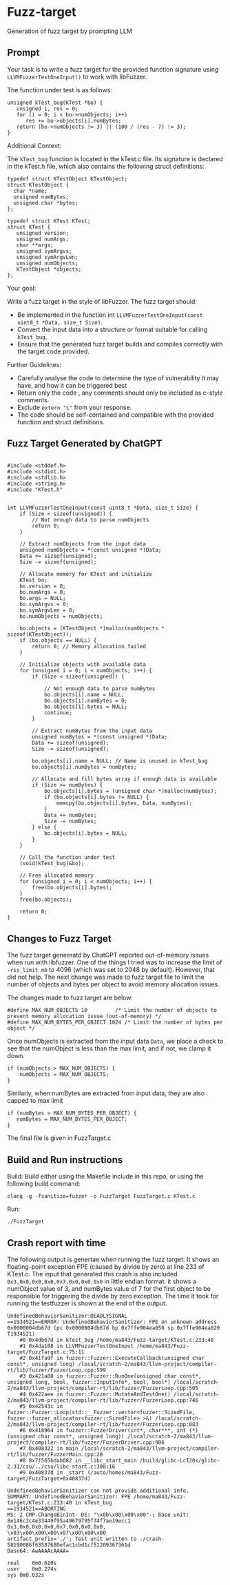 # Fuzz-target
Generation of fuzz target by prompting LLM 

## Prompt
Your task is to write a fuzz target for the provided function signature using `LLVMFuzzerTestOneInput()` to work with libFuzzer.

The function under test is as follows:

```
unsigned kTest_bug(KTest *bo) {
   unsigned i, res = 0;
   for (i = 0; i < bo->numObjects; i++)
      res += bo->objects[i].numBytes;
   return (bo->numObjects != 3) || (100 / (res - 7) != 3);
}
```
     
Additional Context:

The `kTest_bug` function is located in the kTest.c file.
Its signature is declared in the kTest.h file, which also contains the following struct definitions:

```
typedef struct KTestObject KTestObject;
struct KTestObject {
  char *name;
  unsigned numBytes;
  unsigned char *bytes;
};

typedef struct KTest KTest;
struct KTest {
   unsigned version;
   unsigned numArgs;
   char **args;
   unsigned symArgvs;
   unsigned symArgvLen;
   unsigned numObjects;
   KTestObject *objects;
};
```

Your goal:   

Write a fuzz target in the style of libFuzzer. The fuzz target should:
- Be implemented in the function int `LLVMFuzzerTestOneInput(const uint8_t *Data, size_t Size)`.
- Convert the input data into a structure or format suitable for calling `kTest_bug`.
- Ensure that the generated fuzz target  builds and compiles correctly with the target code provided.

Further Guidelines:
- Carefully analyse the code to determine the type of vulnerability it may have, and how it can be triggered best 
- Return only the code , any comments should only be included as c-style comments.
- Exclude `extern "C"` from your response.
- The code should be self-contained and compatible with the provided function and struct definitions.

## Fuzz Target Generated by ChatGPT
```

#include <stddef.h>
#include <stdint.h>
#include <stdlib.h>
#include <string.h>
#include "KTest.h"


int LLVMFuzzerTestOneInput(const uint8_t *Data, size_t Size) {
    if (Size < sizeof(unsigned)) {
        // Not enough data to parse numObjects
        return 0;
    }

    // Extract numObjects from the input data
    unsigned numObjects = *(const unsigned *)Data;
    Data += sizeof(unsigned);
    Size -= sizeof(unsigned);

    // Allocate memory for KTest and initialize
    KTest bo;
    bo.version = 0;
    bo.numArgs = 0;
    bo.args = NULL;
    bo.symArgvs = 0;
    bo.symArgvLen = 0;
    bo.numObjects = numObjects;

    bo.objects = (KTestObject *)malloc(numObjects * sizeof(KTestObject));
    if (bo.objects == NULL) {
        return 0; // Memory allocation failed
    }

    // Initialize objects with available data
    for (unsigned i = 0; i < numObjects; i++) {
        if (Size < sizeof(unsigned)) {

            // Not enough data to parse numBytes
            bo.objects[i].name = NULL;
            bo.objects[i].numBytes = 0;
            bo.objects[i].bytes = NULL;
            continue;
        }

        // Extract numBytes from the input data
        unsigned numBytes = *(const unsigned *)Data;
        Data += sizeof(unsigned);
        Size -= sizeof(unsigned);

        bo.objects[i].name = NULL; // Name is unused in kTest_bug
        bo.objects[i].numBytes = numBytes;

        // Allocate and fill bytes array if enough data is available
        if (Size >= numBytes) {
            bo.objects[i].bytes = (unsigned char *)malloc(numBytes);
            if (bo.objects[i].bytes != NULL) {
                memcpy(bo.objects[i].bytes, Data, numBytes);
            }
            Data += numBytes;
            Size -= numBytes;
        } else {
            bo.objects[i].bytes = NULL;
        }
    }

    // Call the function under test
    (void)kTest_bug(&bo);

    // Free allocated memory
    for (unsigned i = 0; i < numObjects; i++) {
        free(bo.objects[i].bytes);
    }
    free(bo.objects);

    return 0;
}
```
## Changes to Fuzz Target 
The fuzz target geneeratd by ChatGPT reported out-of-memory issues when run with libfuzzer. One of the things I tried was to increase the limit of `-rss_limit_mb` to 4096 (which was set to 2048 by default). However, that did not help. The next change was made to fuzz target file to limit the number of objects and bytes per object to avoid memory allocation issues. 

The changes made to fuzz target are below:
```
#define MAX_NUM_OBJECTS 10         /* Limit the number of objects to prevent memory allocation issue (out-of-memory) */
#define MAX_NUM_BYTES_PER_OBJECT 1024 /* Limit the number of bytes per object */
```

Once numObjects is extracted from the input data `Data`, we place a check to see that the numObject is less than the max limit, and if not, we clamp it down.

```
if (numObjects > MAX_NUM_OBJECTS) {
    numObjects = MAX_NUM_OBJECTS;
}
```
Similarly, when numBytes are extracted from input data, they are also capped to max limit

```
if (numBytes > MAX_NUM_BYTES_PER_OBJECT) {
   numBytes = MAX_NUM_BYTES_PER_OBJECT;
}

```
The final file is given in FuzzTarget.c

## Build and Run instructions
Build: 
Build either using the Makefile include in this repo, or using the following build command: 


```
clang -g -fsanitize=fuzzer -o FuzzTarget FuzzTarget.c KTest.c
```
Run: 

```
./FuzzTarget
```

## Crash report with time

The following output is genertae when running the fuzz target. It shows an floating-point exception FPE (caused by divide by zero) at line 233 of KTest.c. The input that generated this crash is also included `0x3,0x0,0x0,0x0,0x7,0x0,0x0,0x0` in little endian format. it shows a numObject value of 3, and numBytes value of 7 for the first object to be responsible for triggering the divide by zero exception. The time it took for running the testfuzzer is shown at the end of the output. 
 
```
UndefinedBehaviorSanitizer:DEADLYSIGNAL
==1934521==ERROR: UndefinedBehaviorSanitizer: FPE on unknown address 0x0000004db67d (pc 0x0000004db67d bp 0x7ffe904ea050 sp 0x7ffe904ea020 T1934521)
    #0 0x4db67d in kTest_bug /home/ma843/Fuzz-target/KTest.c:233:40
    #1 0x4da188 in LLVMFuzzerTestOneInput /home/ma843/Fuzz-target/FuzzTarget.c:75:11
    #2 0x41fa9f in fuzzer::Fuzzer::ExecuteCallback(unsigned char const*, unsigned long) /local/scratch-2/ma843/llvm-project/compiler-rt/lib/fuzzer/FuzzerLoop.cpp:599
    #3 0x421a80 in fuzzer::Fuzzer::RunOne(unsigned char const*, unsigned long, bool, fuzzer::InputInfo*, bool, bool*) /local/scratch-2/ma843/llvm-project/compiler-rt/lib/fuzzer/FuzzerLoop.cpp:505
    #4 0x422aee in fuzzer::Fuzzer::MutateAndTestOne() /local/scratch-2/ma843/llvm-project/compiler-rt/lib/fuzzer/FuzzerLoop.cpp:746
    #5 0x42543c in fuzzer::Fuzzer::Loop(std::__Fuzzer::vector<fuzzer::SizedFile, fuzzer::fuzzer_allocator<fuzzer::SizedFile> >&) /local/scratch-2/ma843/llvm-project/compiler-rt/lib/fuzzer/FuzzerLoop.cpp:883
    #6 0x418964 in fuzzer::FuzzerDriver(int*, char***, int (*)(unsigned char const*, unsigned long)) /local/scratch-2/ma843/llvm-project/compiler-rt/lib/fuzzer/FuzzerDriver.cpp:906
    #7 0x408322 in main /local/scratch-2/ma843/llvm-project/compiler-rt/lib/fuzzer/FuzzerMain.cpp:20
    #8 0x7f565bdab082 in __libc_start_main /build/glibc-LcI20x/glibc-2.31/csu/../csu/libc-start.c:308:16
    #9 0x40837d in _start (/auto/homes/ma843/Fuzz-target/FuzzTarget+0x40837d)

UndefinedBehaviorSanitizer can not provide additional info.
SUMMARY: UndefinedBehaviorSanitizer: FPE /home/ma843/Fuzz-target/KTest.c:233:40 in kTest_bug
==1934521==ABORTING
MS: 2 CMP-ChangeBinInt- DE: "\x0b\x00\x00\x00"-; base unit: 8e146c3c4e33449f95a49679795f74f7ae19ecc1
0x3,0x0,0x0,0x0,0x7,0x0,0x0,0x0,
\x03\x00\x00\x00\x07\x00\x00\x00
artifact_prefix='./'; Test unit written to ./crash-58190086f63587680efac1cbd1cf51209367361d
Base64: AwAAAAcAAAA=

real	0m0.610s
user	0m0.274s
sys	0m0.032s
```

















 
